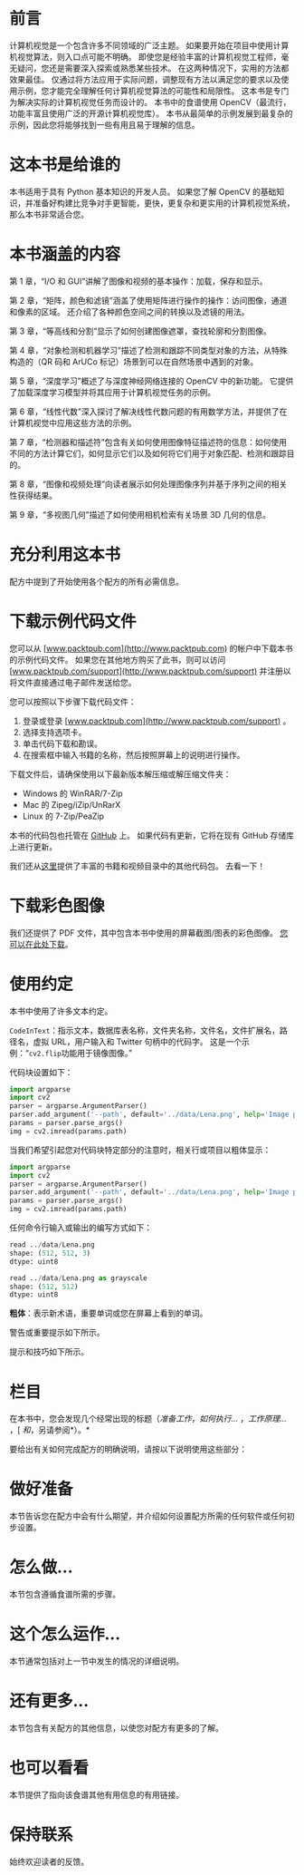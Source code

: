 # 前言

计算机视觉是一个包含许多不同领域的广泛主题。 如果要开始在项目中使用计算机视觉算法，则入口点可能不明确。 即使您是经验丰富的计算机视觉工程师，毫无疑问，您还是需要深入探索或熟悉某些技术。 在这两种情况下，实用的方法都效果最佳。 仅通过将方法应用于实际问题，调整现有方法以满足您的要求以及使用示例，您才能完全理解任何计算机视觉算法的可能性和局限性。 这本书是专门为解决实际的计算机视觉任务而设计的。 本书中的食谱使用 OpenCV（最流行，功能丰富且使用广泛的开源计算机视觉库）。 本书从最简单的示例发展到最复杂的示例，因此您将能够找到一些有用且易于理解的信息。

# 这本书是给谁的

本书适用于具有 Python 基本知识的开发人员。 如果您了解 OpenCV 的基础知识，并准备好构建比竞争对手更智能，更快，更复杂和更实用的计算机视觉系统，那么本书非常适合您。

# 本书涵盖的内容

第 1 章，“I/O 和 GUI”讲解了图像和视频的基本操作：加载，保存和显示。

第 2 章，“矩阵，颜色和滤镜”涵盖了使用矩阵进行操作的操作：访问图像，通道和像素的区域。 还介绍了各种颜色空间之间的转换以及滤镜的用法。

第 3 章，“等高线和分割”显示了如何创建图像遮罩，查找轮廓和分割图像。

第 4 章，“对象检测和机器学习”描述了检测和跟踪不同类型对象的方法，从特殊构造的（QR 码和 ArUCo 标记）场景到可以在自然场景中遇到的对象。

第 5 章，“深度学习”概述了与深度神经网络连接的 OpenCV 中的新功能。 它提供了加载深度学习模型并将其应用于计算机视觉任务的示例。

第 6 章，“线性代数”深入探讨了解决线性代数问题的有用数学方法，并提供了在计算机视觉中应用这些方法的示例。

第 7 章，“检测器和描述符”包含有关如何使用图像特征描述符的信息：如何使用不同的方法计算它们，如何显示它们以及如何将它们用于对象匹配、检测和跟踪目的。

第 8 章，“图像和视频处理”向读者展示如何处理图像序列并基于序列之间的相关性获得结果。

第 9 章，“多视图几何”描述了如何使用相机检索有关场景 3D 几何的信息。

# 充分利用这本书

配方中提到了开始使用各个配方的所有必需信息。

# 下载示例代码文件

您可以从 [www.packtpub.com](http://www.packtpub.com) 的帐户中下载本书的示例代码文件。 如果您在其他地方购买了此书，则可以访问 [www.packtpub.com/support](http://www.packtpub.com/support) 并注册以将文件直接通过电子邮件发送给您。

您可以按照以下步骤下载代码文件：

1.  登录或登录 [www.packtpub.com](http://www.packtpub.com/support) 。
2.  选择支持选项卡。
3.  单击代码下载和勘误。
4.  在搜索框中输入书籍的名称，然后按照屏幕上的说明进行操作。

下载文件后，请确保使用以下最新版本解压缩或解压缩文件夹：

*   Windows 的 WinRAR/7-Zip
*   Mac 的 Zipeg/iZip/UnRarX
*   Linux 的 7-Zip/PeaZip

本书的代码包也托管在 [GitHub](https://github.com/PacktPublishing/OpenCV-3-Computer-Vision-with-Python-Cookbook) 上。 如果代码有更新，它将在现有 GitHub 存储库上进行更新。

我们还从[这里](https://github.com/PacktPublishing/)提供了丰富的书籍和视频目录中的其他代码包。 去看一下！

# 下载彩色图像

我们还提供了 PDF 文件，其中包含本书中使用的屏幕截图/图表的彩色图像。 [您可以在此处下载](https://www.packtpub.com/sites/default/files/downloads/OpenCV3ComputerVisionwithPythonCookbook_ColorImages.pdf)。

# 使用约定

本书中使用了许多文本约定。

`CodeInText`：指示文本，数据库表名称，文件夹名称，文件名，文件扩展名，路径名，虚拟 URL，用户输入和 Twitter 句柄中的代码字。 这是一个示例：“`cv2.flip`功能用于镜像图像。”

代码块设置如下：

```py
import argparse
import cv2
parser = argparse.ArgumentParser()
parser.add_argument('--path', default='../data/Lena.png', help='Image path.')
params = parser.parse_args()
img = cv2.imread(params.path)
```

当我们希望引起您对代码块特定部分的注意时，相关行或项目以粗体显示：

```py
import argparse
import cv2
parser = argparse.ArgumentParser()
parser.add_argument('--path', default='../data/Lena.png', help='Image path.')
params = parser.parse_args()
img = cv2.imread(params.path)
```

任何命令行输入或输出的编写方式如下：

```py
read ../data/Lena.png
shape: (512, 512, 3)
dtype: uint8

read ../data/Lena.png as grayscale
shape: (512, 512)
dtype: uint8
```

**粗体**：表示新术语，重要单词或您在屏幕上看到的单词。

警告或重要提示如下所示。

提示和技巧如下所示。

# 栏目

在本书中，您会发现几个经常出现的标题（*准备工作*，*如何执行...* ，*工作原理...* ，[ *和*，另请参阅*）。*

要给出有关如何完成配方的明确说明，请按以下说明使用这些部分：

# 做好准备

本节告诉您在配方中会有什么期望，并介绍如何设置配方所需的任何软件或任何初步设置。

# 怎么做...

本节包含遵循食谱所需的步骤。

# 这个怎么运作...

本节通常包括对上一节中发生的情况的详细说明。

# 还有更多...

本节包含有关配方的其他信息，以使您对配方有更多的了解。

# 也可以看看

本节提供了指向该食谱其他有用信息的有用链接。

# 保持联系

始终欢迎读者的反馈。